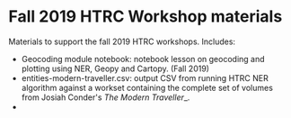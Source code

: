 

# Fall 2019 HTRC Workshop materials
Materials to support the fall 2019 HTRC workshops. Includes:
* Geocoding module notebook: notebook lesson on geocoding and plotting using NER, Geopy and Cartopy. (Fall 2019)
* entities-modern-traveller.csv: output CSV from running HTRC NER algorithm against a workset containing the complete set of volumes from Josiah Conder's _The Modern Traveller__.
* 
